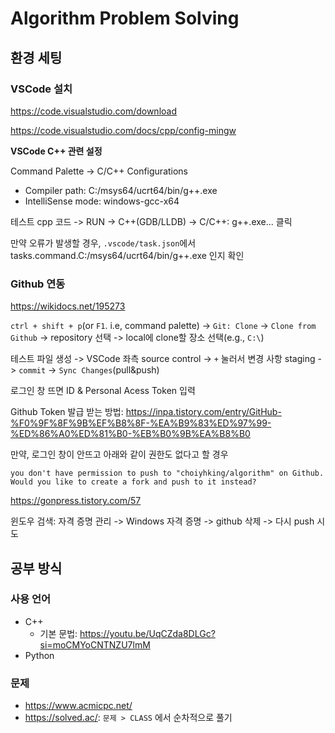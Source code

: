 # Algorithm Problem Solving

## 환경 세팅
### VSCode 설치
https://code.visualstudio.com/download

https://code.visualstudio.com/docs/cpp/config-mingw

**VSCode C++ 관련 설정**

Command Palette -> C/C++ Configurations
- Compiler path: C:/msys64/ucrt64/bin/g++.exe
- IntelliSense mode: windows-gcc-x64

테스트 cpp 코드 -> RUN -> C++(GDB/LLDB) -> C/C++: g++.exe... 클릭

만약 오류가 발생할 경우, `.vscode/task.json`에서 tasks.command.C:/msys64/ucrt64/bin/g++.exe 인지 확인

### Github 연동
https://wikidocs.net/195273

`ctrl + shift + p`(or `F1`. i.e, command palette) -> `Git: Clone` -> `Clone from Github` -> repository 선택 -> local에 clone할 장소 선택(e.g., `C:\`)

테스트 파일 생성 -> VSCode 좌측 source control -> `+` 눌러서 변경 사항 staging -> `commit` -> `Sync Changes`(pull&push)

로그인 창 뜨면 ID & Personal Acess Token 입력

Github Token 발급 받는 방법: https://inpa.tistory.com/entry/GitHub-%F0%9F%8F%9B%EF%B8%8F-%EA%B9%83%ED%97%99-%ED%86%A0%ED%81%B0-%EB%B0%9B%EA%B8%B0

만약, 로그인 창이 안뜨고 아래와 같이 권한도 없다고 할 경우

`you don't have permission to push to "choiyhking/algorithm" on Github. Would you like to create a fork and push to it instead?`

https://gonpress.tistory.com/57

윈도우 검색: 자격 증명 관리 -> Windows 자격 증명 -> github 삭제 -> 다시 push 시도

## 공부 방식
### 사용 언어
- C++
  - 기본 문법: https://youtu.be/UqCZda8DLGc?si=moCMYoCNTNZU7lmM
- Python
### 문제
- https://www.acmicpc.net/
- https://solved.ac/: `문제 > CLASS` 에서 순차적으로 풀기
